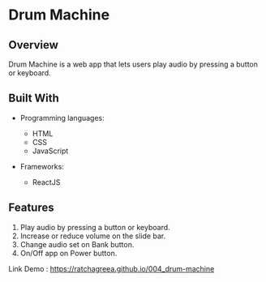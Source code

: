# Drum Machine

## Overview
Drum Machine is a web app that lets users play audio by pressing a button or keyboard.

## Built With
- Programming languages:
    - HTML
    - CSS
    - JavaScript

- Frameworks:
    - ReactJS

## Features
1. Play audio by pressing a button or keyboard.
2. Increase or reduce volume on the slide bar.
3. Change audio set on Bank button.
4. On/Off app on Power button.

Link Demo : https://ratchagreea.github.io/004_drum-machine
